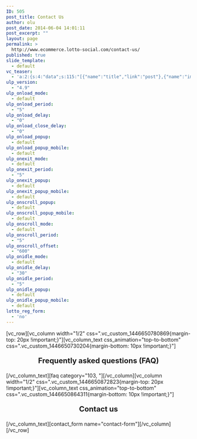 ```yaml
---
ID: 505
post_title: Contact Us
author: olu
post_date: 2014-06-04 14:01:11
post_excerpt: ""
layout: page
permalink: >
  http://www.ecommerce.lotto-social.com/contact-us/
published: true
slide_template:
  - default
vc_teaser:
  - 'a:2:{s:4:"data";s:115:"[{"name":"title","link":"post"},{"name":"image","image":"featured","link":"none"},{"name":"text","mode":"excerpt"}]";s:7:"bgcolor";s:0:"";}'
ulp_version:
  - "4.9"
ulp_onload_mode:
  - default
ulp_onload_period:
  - "5"
ulp_onload_delay:
  - "0"
ulp_onload_close_delay:
  - "0"
ulp_onload_popup:
  - default
ulp_onload_popup_mobile:
  - default
ulp_onexit_mode:
  - default
ulp_onexit_period:
  - "5"
ulp_onexit_popup:
  - default
ulp_onexit_popup_mobile:
  - default
ulp_onscroll_popup:
  - default
ulp_onscroll_popup_mobile:
  - default
ulp_onscroll_mode:
  - default
ulp_onscroll_period:
  - "5"
ulp_onscroll_offset:
  - "600"
ulp_onidle_mode:
  - default
ulp_onidle_delay:
  - "30"
ulp_onidle_period:
  - "5"
ulp_onidle_popup:
  - default
ulp_onidle_popup_mobile:
  - default
lotto_reg_form:
  - 'no'
---
```

[vc_row][vc_column width="1/2" css=".vc_custom_1446650780869{margin-top: 20px !important;}"][vc_column_text css_animation="top-to-bottom" css=".vc_custom_1446650730204{margin-bottom: 10px !important;}"]
<p style="text-align: center; font-size: 20px;"><strong>Frequently asked questions (FAQ)</strong></p>
[/vc_column_text][faq category="103, "][/vc_column][vc_column width="1/2" css=".vc_custom_1446650872823{margin-top: 20px !important;}"][vc_column_text css_animation="top-to-bottom" css=".vc_custom_1446650864311{margin-bottom: 10px !important;}"]
<p style="text-align: center; font-size: 20px;"><strong>Contact us</strong></p>
[/vc_column_text][contact_form name="contact-form"][/vc_column][/vc_row]